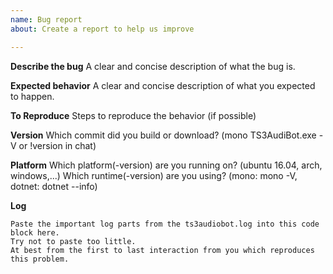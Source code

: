 ```yaml
---
name: Bug report
about: Create a report to help us improve

---
```


**Describe the bug**
A clear and concise description of what the bug is.

**Expected behavior**
A clear and concise description of what you expected to happen.

**To Reproduce**
Steps to reproduce the behavior (if possible)

**Version**
Which commit did you build or download? (mono TS3AudiBot.exe -V or !version in chat)

**Platform**
Which platform(-version) are you running on? (ubuntu 16.04, arch, windows,...)
Which runtime(-version) are you using? (mono: mono -V, dotnet: dotnet --info)

**Log**
```
Paste the important log parts from the ts3audiobot.log into this code block here.
Try not to paste too little.
At best from the first to last interaction from you which reproduces this problem.
```
